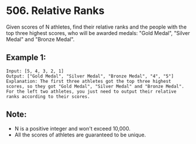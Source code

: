 # 506. Relative Ranks

Given scores of N athletes, find their relative ranks and the people with the top three highest scores, who will be awarded medals: "Gold Medal", "Silver Medal" and "Bronze Medal".

## Example 1:

```
Input: [5, 4, 3, 2, 1]
Output: ["Gold Medal", "Silver Medal", "Bronze Medal", "4", "5"]
Explanation: The first three athletes got the top three highest scores, so they got "Gold Medal", "Silver Medal" and "Bronze Medal". 
For the left two athletes, you just need to output their relative ranks according to their scores.
```

## Note:

* N is a positive integer and won't exceed 10,000.
* All the scores of athletes are guaranteed to be unique.
